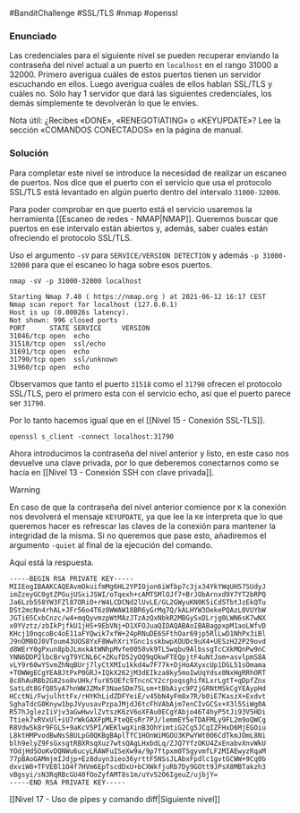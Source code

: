 #BanditChallenge #SSL/TLS #nmap #openssl
### Enunciado
Las credenciales para el siguiente nivel se pueden recuperar enviando la contraseña del nivel actual a un puerto en `localhost` en el rango 31000 a 32000. Primero averigua cuáles de estos puertos tienen un servidor escuchando en ellos. Luego averigua cuáles de ellos hablan SSL/TLS y cuáles no. Sólo hay 1 servidor que dará las siguientes credenciales, los demás simplemente te devolverán lo que le envíes.

Nota útil: ¿Recibes «DONE», «RENEGOTIATING» o «KEYUPDATE»? Lee la sección «COMANDOS CONECTADOS» en la página de manual.
### Solución
Para completar este nivel se introduce la necesidad de realizar un escaneo de puertos. Nos dice que el puerto con el servicio que usa el protocolo SSL/TLS está levantado en algún puerto dentro del intervalo `31000-32000`.

Para poder comprobar en que puerto está el servicio usaremos la herramienta [[Escaneo de redes - NMAP|NMAP]]. Queremos buscar que puertos en ese intervalo están abiertos y, además, saber cuales están ofreciendo el protocolo SSL/TLS.

Uso el argumento `-sV` para `SERVICE/VERSION DETECTION` y además `-p 31000-32000` para que el escaneo lo haga sobre esos puertos.

`nmap -sV -p 31000-32000 localhost`

``` 
Starting Nmap 7.40 ( https://nmap.org ) at 2021-06-12 16:17 CEST
Nmap scan report for localhost (127.0.0.1)
Host is up (0.00026s latency).
Not shown: 996 closed ports
PORT      STATE SERVICE     VERSION
31046/tcp open  echo
31518/tcp open  ssl/echo
31691/tcp open  echo
31790/tcp open  ssl/unknown
31960/tcp open  echo
```

Observamos que tanto el puerto `31518` como el `31790` ofrecen el protocolo SSL/TLS, pero el primero esta con el servicio echo, así que el puerto parece ser `31790`.

Por lo tanto hacemos igual que en el [[Nivel 15 - Conexión SSL-TLS]].

`openssl s_client -connect localhost:31790`

Ahora introducimos la contraseña del nivel anterior y listo, en este caso nos devuelve una clave privada, por lo que deberemos conectarnos como  se hacía en [[Nivel 13 - Conexión SSH con clave privada]].

> [!WARNING]
> En caso de que la contraseña del nivel anterior comience por `K` la conexión nos devolverá el mensaje `KEYUPDATE`, ya que lee la `K`e interpreta que lo que queremos hacer es refrescar las claves de la conexión para mantener la integridad de la misma. Si no queremos que pase esto, añadiremos el argumento `-quiet` al final de la ejecución del comando.

Aquí está la respuesta.

```
-----BEGIN RSA PRIVATE KEY-----
MIIEogIBAAKCAQEAvmOkuifmMg6HL2YPIOjon6iWfbp7c3jx34YkYWqUH57SUdyJ
imZzeyGC0gtZPGujUSxiJSWI/oTqexh+cAMTSMlOJf7+BrJObArnxd9Y7YT2bRPQ
Ja6Lzb558YW3FZl87ORiO+rW4LCDCNd2lUvLE/GL2GWyuKN0K5iCd5TbtJzEkQTu
DSt2mcNn4rhAL+JFr56o4T6z8WWAW18BR6yGrMq7Q/kALHYW3OekePQAzL0VUYbW
JGTi65CxbCnzc/w4+mqQyvmzpWtMAzJTzAzQxNbkR2MBGySxDLrjg0LWN6sK7wNX
x0YVztz/zbIkPjfkU1jHS+9EbVNj+D1XFOJuaQIDAQABAoIBABagpxpM1aoLWfvD
KHcj10nqcoBc4oE11aFYQwik7xfW+24pRNuDE6SFthOar69jp5RlLwD1NhPx3iBl
J9nOM8OJ0VToum43UOS8YxF8WwhXriYGnc1sskbwpXOUDc9uX4+UESzH22P29ovd
d8WErY0gPxun8pbJLmxkAtWNhpMvfe0050vk9TL5wqbu9AlbssgTcCXkMQnPw9nC
YNN6DDP2lbcBrvgT9YCNL6C+ZKufD52yOQ9qOkwFTEQpjtF4uNtJom+asvlpmS8A
vLY9r60wYSvmZhNqBUrj7lyCtXMIu1kkd4w7F77k+DjHoAXyxcUp1DGL51sOmama
+TOWWgECgYEA8JtPxP0GRJ+IQkX262jM3dEIkza8ky5moIwUqYdsx0NxHgRRhORT
8c8hAuRBb2G82so8vUHk/fur85OEfc9TncnCY2crpoqsghifKLxrLgtT+qDpfZnx
SatLdt8GfQ85yA7hnWWJ2MxF3NaeSDm75Lsm+tBbAiyc9P2jGRNtMSkCgYEAypHd
HCctNi/FwjulhttFx/rHYKhLidZDFYeiE/v45bN4yFm8x7R/b0iE7KaszX+Exdvt
SghaTdcG0Knyw1bpJVyusavPzpaJMjdJ6tcFhVAbAjm7enCIvGCSx+X3l5SiWg0A
R57hJglezIiVjv3aGwHwvlZvtszK6zV6oXFAu0ECgYAbjo46T4hyP5tJi93V5HDi
Ttiek7xRVxUl+iU7rWkGAXFpMLFteQEsRr7PJ/lemmEY5eTDAFMLy9FL2m9oQWCg
R8VdwSk8r9FGLS+9aKcV5PI/WEKlwgXinB3OhYimtiG2Cg5JCqIZFHxD6MjEGOiu
L8ktHMPvodBwNsSBULpG0QKBgBAplTfC1HOnWiMGOU3KPwYWt0O6CdTkmJOmL8Ni
blh9elyZ9FsGxsgtRBXRsqXuz7wtsQAgLHxbdLq/ZJQ7YfzOKU4ZxEnabvXnvWkU
YOdjHdSOoKvDQNWu6ucyLRAWFuISeXw9a/9p7ftpxm0TSgyvmfLF2MIAEwyzRqaM
77pBAoGAMmjmIJdjp+Ez8duyn3ieo36yrttF5NSsJLAbxFpdlc1gvtGCWW+9Cq0b
dxviW8+TFVEBl1O4f7HVm6EpTscdDxU+bCXWkfjuRb7Dy9GOtt9JPsX8MBTakzh3
vBgsyi/sN3RqRBcGU40fOoZyfAMT8s1m/uYv52O6IgeuZ/ujbjY=
-----END RSA PRIVATE KEY-----
```

[[Nivel 17 - Uso de pipes y comando diff|Siguiente nivel]]